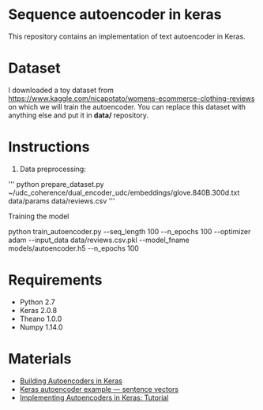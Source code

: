 # Sequence autoencoder in keras

This repository contains an implementation of text autoencoder in Keras.

# Dataset

I downloaded a toy dataset from https://www.kaggle.com/nicapotato/womens-ecommerce-clothing-reviews on which we will train the autoencoder. You can replace this dataset with anything else and put it in **data/** repository.

# Instructions
1. Data preprocessing:

'''
python prepare_dataset.py ~/udc_coherence/dual_encoder_udc/embeddings/glove.840B.300d.txt  data/params data/reviews.csv
'''

Training the model

python train_autoencoder.py --seq_length 100 --n_epochs 100 --optimizer adam --input_data data/reviews.csv.pkl --model_fname models/autoencoder.h5 --n_epochs 100

# Requirements

- Python 2.7
- Keras 2.0.8
- Theano 1.0.0
- Numpy 1.14.0

# Materials

- [Building Autoencoders in Keras](https://blog.keras.io/building-autoencoders-in-keras.html)
- [Keras autoencoder example — sentence vectors](https://www.safaribooksonline.com/library/view/deep-learning-with/9781787128422/ee2fe540-56ff-4d05-b2f2-4e1e35b9d47f.xhtml)
- [Implementing Autoencoders in Keras: Tutorial](https://www.datacamp.com/community/tutorials/autoencoder-keras-tutorial)